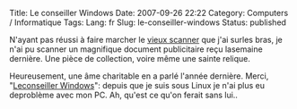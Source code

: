 Title: Le conseiller Windows
Date: 2007-09-26 22:22
Category: Computers / Informatique
Tags:
Lang: fr
Slug: le-conseiller-windows
Status: published

N'ayant pas réussi à faire marcher le [vieux scanner](/post/2007/02/20/AGFA-Snapscan-1212p-and-Linux) que j'ai surles bras, je n'ai pu scanner un magnifique document publicitaire reçu lasemaine dernière. Une pièce de collection, voire même une sainte relique.

Heureusement, une âme charitable en a parlé l'année dernière. Merci, "[Leconseiller Windows](http://www.estvideo.net/dew/index/2006/03/01/661-non-ce-nest-pas-encore-le-1er-avril)": depuis que je suis sous Linux je n'ai plus eu deproblème avec mon PC. Ah, qu'est ce qu'on ferait sans lui..
